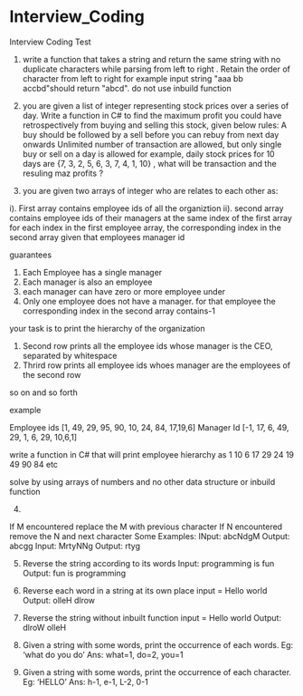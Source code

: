 # Interview_Coding
Interview Coding Test
1. write a function that takes a string and return the same string with no duplicate characters while parsing from left to right . Retain the order of character from left to right for example input string "aaa bb accbd"should return "abcd". do not use inbuild function


2. you are given a list of integer representing stock prices over a series of day. Write a function in C# to find the maximum profit you could have retrospectively from buying and selling this stock, given below rules:
A buy should be followed by a sell before you can rebuy from next day onwards
Unlimited number of transaction are allowed, but only single buy or sell on a day is allowed 
for example, daily stock prices for 10 days are {7, 3, 2, 5, 6, 3, 7, 4, 1, 10} , what will be transaction and the resuling maz profits ?



3. you are given two arrays of integer who are relates to each other as:
   
  i). First array contains employee ids of all the organiztion
  ii). second array contains employee ids of their managers at the same index of the first array
     for each index in the first employee array, the corresponding index in the second array given that employees manager id

guarantees
  1. Each Employee has a single manager
  2. Each manager is also an employee
  3. each manager can have zero or more employee under 
  4. Only one employee does not have a manager. for that employee the corresponding index in the second array contains-1

your task is to print the hierarchy of the organization
  1. Second row prints all the employee ids whose manager is the CEO, separated by whitespace
  2. Thrird row prints all employee ids whoes manager are the employees of the second row

so on and so forth

example

Employee ids [1, 49, 29, 95, 90, 10, 24, 84, 17,19,6]
 Manager Id [-1, 17, 6, 49, 29, 1, 6, 29, 10,6,1]

write a function in C# that will print employee hierarchy as
1
10 6
17 29 24 19
49 90 84
etc

solve by using arrays of numbers and no other data structure or inbuild function




4. 
If M encountered replace the M with previous character
If N encountered remove the N and next character
Some Examples:    INput: abcNdgM      Output: abcgg
                  Input: MrtyNNg      Output: rtyg


5. Reverse the string according to its words
Input: programming is fun      Output: fun is programming

6. Reverse each word in a string at its own place
input = Hello world          Output: olleH dlrow

7. Reverse the string without inbuilt function
input = Hello world          Output: dlroW olleH

8. Given a string with some words, print the occurrence of each words.
Eg: ‘what do you do’ Ans: what=1, do=2, you=1

9. Given a string with some words, print the occurrence of each character. Eg: ‘HELLO’ Ans: h-1, e-1, L-2, 0-1 
